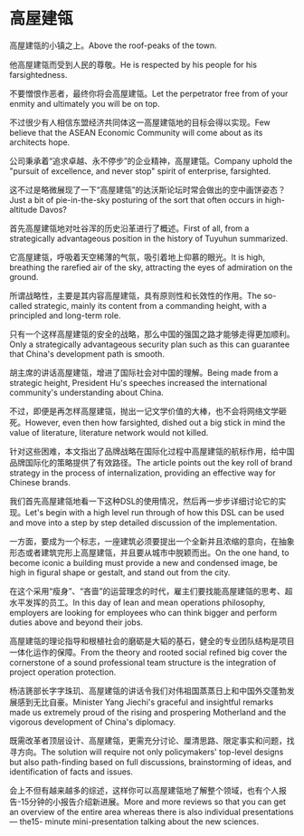 # 高屋建瓴

<p><span class="chinese">高屋建瓴的小镇之上。</span><span class="english">Above the roof-peaks of the town.</span></p>

<p><span class="chinese">他高屋建瓴而受到人民的尊敬。</span><span class="english">He is respected by his people for his farsightedness.</span></p>

<p><span class="chinese">不要憎恨作恶者，最终你将会高屋建瓴。</span><span class="english">Let the perpetrator free from of your enmity and ultimately you will be on top.</span></p>

<p><span class="chinese">不过很少有人相信东盟经济共同体这一高屋建瓴地的目标会得以实现。</span><span class="english">Few believe that the ASEAN Economic Community will come about as its architects hope.</span></p>

<p><span class="chinese">公司秉承着“追求卓越、永不停步”的企业精神，高屋建瓴。</span><span class="english">Company uphold the "pursuit of excellence, and never stop" spirit of enterprise, farsighted.</span></p>

<p><span class="chinese">这不过是略微展现了一下“高屋建瓴”的达沃斯论坛时常会做出的空中画饼姿态？</span><span class="english">Just a bit of pie-in-the-sky posturing of the sort that often occurs in high-altitude Davos?</span></p>

<p><span class="chinese">首先高屋建瓴地对吐谷浑的历史沿革进行了概述。</span><span class="english">First of all, from a strategically advantageous position in the history of Tuyuhun summarized.</span></p>

<p><span class="chinese">它高屋建瓴，呼吸着天空稀薄的气氛，吸引着地上仰慕的眼光。</span><span class="english">It is high, breathing the rarefied air of the sky, attracting the eyes of admiration on the ground.</span></p>

<p><span class="chinese">所谓战略性，主要是其内容高屋建瓴，具有原则性和长效性的作用。</span><span class="english">The so-called strategic, mainly its content from a commanding height, with a principled and long-term role.</span></p>

<p><span class="chinese">只有一个这样高屋建瓴的安全的战略，那么中国的强国之路才能够走得更加顺利。</span><span class="english">Only a strategically advantageous security plan such as this can guarantee that China's development path is smooth.</span></p>

<p><span class="chinese">胡主席的讲话高屋建瓴，增进了国际社会对中国的理解。</span><span class="english">Being made from a strategic height, President Hu's speeches increased the international community's understanding about China.</span></p>

<p><span class="chinese">不过，即便是再怎样高屋建瓴，抛出一记文学价值的大棒，也不会将网络文学砸死。</span><span class="english">However, even then how farsighted, dished out a big stick in mind the value of literature, literature network would not killed.</span></p>

<p><span class="chinese">针对这些困难，本文指出了品牌战略在国际化过程中高屋建瓴的航标作用，给中国品牌国际化的策略提供了有效路径。</span><span class="english">The article points out the key roll of brand strategy in the process of internalization, providing an effective way for Chinese brands.</span></p>

<p><span class="chinese">我们首先高屋建瓴地看一下这种DSL的使用情况，然后再一步步详细讨论它的实现。</span><span class="english">Let's begin with a high level run through of how this DSL can be used and move into a step by step detailed discussion of the implementation.</span></p>

<p><span class="chinese">一方面，要成为一个标志，一座建筑必须要提出一个全新并且浓缩的意向，在抽象形态或者建筑完形上高屋建瓴，并且要从城市中脱颖而出。</span><span class="english">On the one hand, to become iconic a building must provide a new and condensed image, be high in figural shape or gestalt, and stand out from the city.</span></p>

<p><span class="chinese">在这个采用“瘦身”、“吝啬”的运营理念的时代，雇主们要找能高屋建瓴的思考、超水平发挥的员工。</span><span class="english">In this day of lean and mean operations philosophy, employers are looking for employees who can think bigger and perform duties above and beyond their jobs.</span></p>

<p><span class="chinese">高屋建瓴的理论指导和根植社会的磨砺是大韬的基石，健全的专业团队结构是项目一体化运作的保障。</span><span class="english">From the theory and rooted social refined big cover the cornerstone of a sound professional team structure is the integration of project operation protection.</span></p>

<p><span class="chinese">杨洁篪部长字字珠玑、高屋建瓴的讲话令我们对伟祖国蒸蒸日上和中国外交蓬勃发展感到无比自豪。</span><span class="english">Minister Yang Jiechi's graceful and insightful remarks made us extremely proud of the rising and prospering Motherland and the vigorous development of China's diplomacy.</span></p>

<p><span class="chinese">既需改革者顶层设计、高屋建瓴，更需充分讨论、厘清思路、限定事实和问题，找寻方向。</span><span class="english">The solution will require not only policymakers' top-level designs but also path-finding based on full discussions, brainstorming of ideas, and identification of facts and issues.</span></p>

<p><span class="chinese">会上不但有越来越多的综述，这样你可以高屋建瓴地了解整个领域，也有个人报告-15分钟的小报告介绍新进展。</span><span class="english">More and more reviews so that you can get an overview of the entire area whereas there is also individual presentations— the15- minute mini-presentation talking about the new sciences.</span></p>

